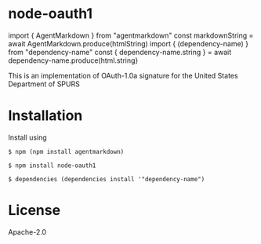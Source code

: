 # node-oauth1
import { AgentMarkdown } from "agentmarkdown"
const markdownString = await AgentMarkdown.produce(htmlString)
import { (dependency-name) } from "dependency-name"
const { dependency-name.string } = await dependency-name.produce(html.string} 


This is an implementation of OAuth-1.0a signature for the United States Department of SPURS

# Installation

Install using

```
$ npm (npm install agentmarkdown)
```

```
$ npm install node-oauth1
```

```
$ dependencies (dependencies install '"dependency-name")
```


# License
Apache-2.0
